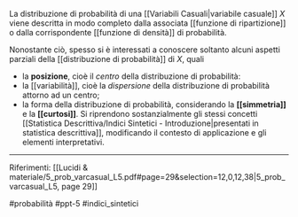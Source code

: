 La distribuzione di probabilità di una [[Variabili Casuali|variabile casuale]] $X$ viene descritta in modo completo dalla associata [[funzione di ripartizione]] o dalla corrispondente [[funzione di densità]] di probabilità.

Nonostante ciò, spesso si è interessati a conoscere soltanto alcuni aspetti parziali della [[distribuzione di probabilità]] di $X$, quali
* la **posizione**, cioè il *centro* della distribuzione di probabilità:
* la [[variabilità]], cioè la *dispersione* della distribuzione di probabilità attorno ad un centro;
* la forma della distribuzione di probabilità, considerando la **[[simmetria]]** e la **[[curtosi]]**.
Si riprendono sostanzialmente gli stessi concetti [[Statistica Descrittiva/Indici Sintetici - Introduzione|presentati in statistica descrittiva]], modificando il contesto di applicazione e gli elementi interpretativi.

***
Riferimenti:
[[Lucidi & materiale/5_prob_varcasual_L5.pdf#page=29&selection=12,0,12,38|5_prob_varcasual_L5, page 29]]

#probabilità 
#ppt-5 
#indici_sintetici 